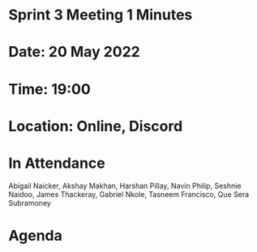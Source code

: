 # Sprint 3 Meeting 1 Minutes

# Date: 20 May 2022
# Time: 19:00
# Location: Online, Discord

# In Attendance
Abigail Naicker, Akshay Makhan, Harshan Pillay, Navin Philip, Seshnie Naidoo, James Thackeray, Gabriel Nkole, Tasneem Francisco, Que Sera Subramoney

# Agenda


